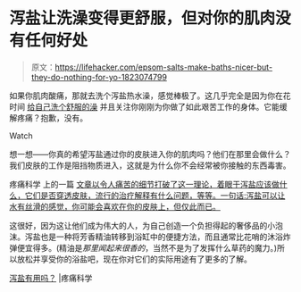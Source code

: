 # 泻盐让洗澡变得更舒服，但对你的肌肉没有任何好处

> 原文：<https://lifehacker.com/epsom-salts-make-baths-nicer-but-they-do-nothing-for-yo-1823074799>

如果你肌肉酸痛，那就去洗个泻盐热水澡，感觉棒极了。这几乎完全是因为你在花时间 [给自己洗个舒服的澡](https://lifehacker.com/how-to-take-the-best-bath-possible-1795702871) 并且关注你刚刚为你做了如此艰苦工作的身体。它能缓解疼痛？抱歉，没有。

Watch

想一想——你真的希望泻盐通过你的皮肤进入你的肌肉吗？他们在那里会做什么？我们皮肤的工作是阻挡物质进入，这就是为什么你不会经常被你接触的东西毒害。

疼痛科学 上的一篇 [文章以令人痛苦的细节打破了这一理论，着眼于泻盐应该做什么，它们是否穿透皮肤，流行的治疗解释有什么问题，等等。一句话:泻盐可以让水有丝滑的感觉，你可能会喜欢在你的皮肤上，但仅此而已。](https://www.painscience.com/articles/epsom-salts.php)

这很好，因为这让他们成为伟大的人，为自己创造一个负担得起的奢侈品的小泡沫。泻盐也是一种将芳香精油转移到浴缸中的便捷方法，而且通常比花哨的沐浴炸弹便宜得多。(精油是*那里闻起来很香的*，当然不是为了发挥什么草药的魔力。)所以放松并享受你的浴盐吧，现在你对它们的实际用途有了更多的了解。

[泻盐有用吗？](https://www.painscience.com/articles/epsom-salts.php) |疼痛科学